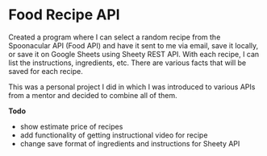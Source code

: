 # Food Recipe API
Created a program where I can select a random recipe from the Spoonacular API (Food API) and have it sent to me via email, save it locally, or save it on Google Sheets using Sheety REST API. With each recipe, I can list the instructions, ingredients, etc. There are various facts that will be saved for each recipe. 

This was a personal project I did in which I was introduced to various APIs from a mentor and decided to combine all of them. 

**Todo**
- show estimate price of recipes
- add functionality of getting instructional video for recipe
- change save format of ingredients and instructions for Sheety API